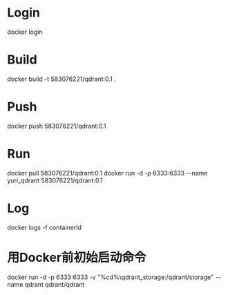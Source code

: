 # Login
docker login

# Build
docker build -t 583076221/qdrant:0.1 .

# Push
docker push 583076221/qdrant:0.1

# Run
docker pull  583076221/qdrant:0.1
docker run -d -p 6333:6333 --name yuri_qdrant 583076221/qdrant:0.1

# Log
docker logs -f containerId



# 用Docker前初始启动命令
docker run -d -p 6333:6333 -v "%cd%\qdrant_storage:/qdrant/storage" --name qdrant qdrant/qdrant
